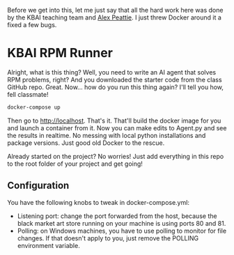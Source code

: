 Before we get into this, let me just say that all the hard work here was done by the KBAI teaching team and [Alex Peattie](https://github.com/alexpeattie). I just threw Docker around it a fixed a few bugs.

# KBAI RPM Runner
Alright, what is this thing? Well, you need to write an AI agent that solves RPM problems, right? And you downloaded the starter code from the class GitHub repo. Great. Now... how do you run this thing again? I'll tell you how, fell classmate!

```bash
docker-compose up
```

Then go to [http://localhost](http://localhost). That's it. That'll build the docker image for you and launch a container from it. Now you can make edits to Agent.py and see the results in realtime. No messing with local python installations and package versions. Just good old Docker to the rescue.

Already started on the project? No worries! Just add everything in this repo to the root folder of your project and get going!

## Configuration
You have the following knobs to tweak in docker-compose.yml:
- Listening port: change the port forwarded from the host, because the black market art store running on your machine is using ports 80 and 81.
- Polling: on Windows machines, you have to use polling to monitor for file changes. If that doesn't apply to you, just remove the POLLING environment variable.
